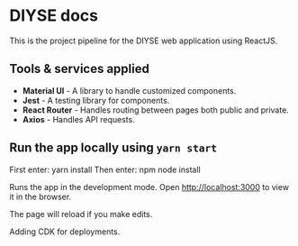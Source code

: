 # DIYSE docs

This is the project pipeline for the DIYSE web application using ReactJS.

## Tools & services applied

- **Material UI** - A library to handle customized components.
- **Jest** - A testing library for components.
- **React Router** - Handles routing between pages both public and private.
- **Axios** - Handles API requests.

## Run the app locally using `yarn start`
First enter: yarn install
Then enter: npm node install

Runs the app in the development mode.
Open [http://localhost:3000](http://localhost:3000) to view it in the browser.

The page will reload if you make edits.

Adding CDK for deployments.


